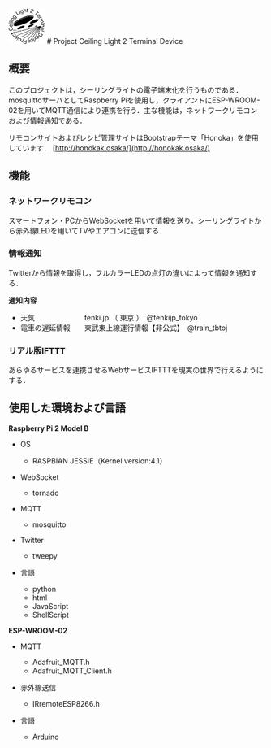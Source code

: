 <img src="https://github.com/A2TY/ceiling-light_2_terminal-device/blob/master/c2t_logo.png" alt="c2t logo" height="70" >
# Project Ceiling Light 2 Terminal Device

## 概要
このプロジェクトは，シーリングライトの電子端末化を行うものである．mosquittoサーバとしてRaspberry Piを使用し，クライアントにESP-WROOM-02を用いてMQTT通信により連携を行う．主な機能は，ネットワークリモコンおよび情報通知である．

リモコンサイトおよびレシピ管理サイトはBootstrapテーマ「Honoka」を使用しています．
[http://honokak.osaka/](http://honokak.osaka/)


## 機能
### ネットワークリモコン
スマートフォン・PCからWebSocketを用いて情報を送り，シーリングライトから赤外線LEDを用いてTVやエアコンに送信する．

### 情報通知
Twitterから情報を取得し，フルカラーLEDの点灯の違いによって情報を通知する．

**通知内容**
* 天気　　　　　　　tenki.jp （ 東京 ）　@tenkijp_tokyo
* 電車の遅延情報　　東武東上線運行情報【非公式】　@train_tbtoj

### リアル版IFTTT
あらゆるサービスを連携させるWebサービスIFTTTを現実の世界で行えるようにする．


## 使用した環境および言語
__Raspberry Pi 2 Model B__

* OS
	* RASPBIAN JESSIE（Kernel version:4.1）

* WebSocket
	* tornado

* MQTT
	* mosquitto

* Twitter
	* tweepy

* 言語
	* python
	* html
	* JavaScript
	* ShellScript

__ESP-WROOM-02__

* MQTT
	* Adafruit_MQTT.h
	* Adafruit_MQTT_Client.h

* 赤外線送信
	* IRremoteESP8266.h

* 言語
	* Arduino


